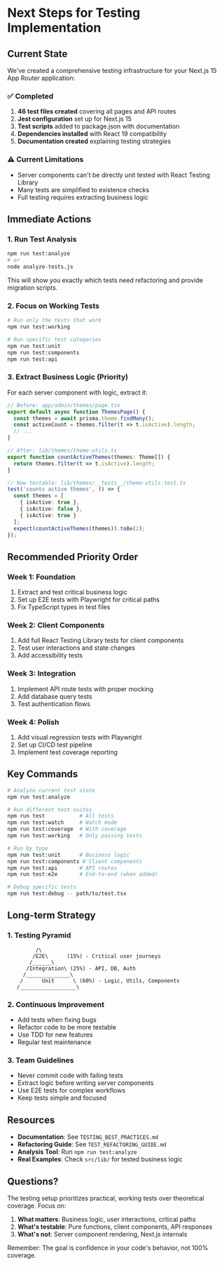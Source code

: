 # Next Steps for Testing Implementation

## Current State

We've created a comprehensive testing infrastructure for your Next.js 15 App Router application:

### ✅ Completed
1. **46 test files created** covering all pages and API routes
2. **Jest configuration** set up for Next.js 15
3. **Test scripts** added to package.json with documentation
4. **Dependencies installed** with React 19 compatibility
5. **Documentation created** explaining testing strategies

### ⚠️ Current Limitations
- Server components can't be directly unit tested with React Testing Library
- Many tests are simplified to existence checks
- Full testing requires extracting business logic

## Immediate Actions

### 1. Run Test Analysis
```bash
npm run test:analyze
# or
node analyze-tests.js
```

This will show you exactly which tests need refactoring and provide migration scripts.

### 2. Focus on Working Tests
```bash
# Run only the tests that work
npm run test:working

# Run specific test categories
npm run test:unit
npm run test:components
npm run test:api
```

### 3. Extract Business Logic (Priority)

For each server component with logic, extract it:

```typescript
// Before: app/admin/themes/page.tsx
export default async function ThemesPage() {
  const themes = await prisma.theme.findMany();
  const activeCount = themes.filter(t => t.isActive).length;
  // ...
}

// After: lib/themes/theme-utils.ts
export function countActiveThemes(themes: Theme[]) {
  return themes.filter(t => t.isActive).length;
}

// Now testable: lib/themes/__tests__/theme-utils.test.ts
test('counts active themes', () => {
  const themes = [
    { isActive: true },
    { isActive: false },
    { isActive: true }
  ];
  expect(countActiveThemes(themes)).toBe(2);
});
```

## Recommended Priority Order

### Week 1: Foundation
1. Extract and test critical business logic
2. Set up E2E tests with Playwright for critical paths
3. Fix TypeScript types in test files

### Week 2: Client Components
1. Add full React Testing Library tests for client components
2. Test user interactions and state changes
3. Add accessibility tests

### Week 3: Integration
1. Implement API route tests with proper mocking
2. Add database query tests
3. Test authentication flows

### Week 4: Polish
1. Add visual regression tests with Playwright
2. Set up CI/CD test pipeline
3. Implement test coverage reporting

## Key Commands

```bash
# Analyze current test state
npm run test:analyze

# Run different test suites
npm run test           # All tests
npm run test:watch     # Watch mode
npm run test:coverage  # With coverage
npm run test:working   # Only passing tests

# Run by type
npm run test:unit      # Business logic
npm run test:components # Client components
npm run test:api       # API routes
npm run test:e2e       # End-to-end (when added)

# Debug specific tests
npm run test:debug -- path/to/test.tsx
```

## Long-term Strategy

### 1. Testing Pyramid
```
         /\
        /E2E\      (15%) - Critical user journeys
       /______\
      /Integration\ (25%) - API, DB, Auth
     /______________\
    /      Unit      \ (60%) - Logic, Utils, Components
   /__________________\
```

### 2. Continuous Improvement
- Add tests when fixing bugs
- Refactor code to be more testable
- Use TDD for new features
- Regular test maintenance

### 3. Team Guidelines
- Never commit code with failing tests
- Extract logic before writing server components
- Use E2E tests for complex workflows
- Keep tests simple and focused

## Resources

- **Documentation**: See `TESTING_BEST_PRACTICES.md`
- **Refactoring Guide**: See `TEST_REFACTORING_GUIDE.md`
- **Analysis Tool**: Run `npm run test:analyze`
- **Real Examples**: Check `src/lib/` for tested business logic

## Questions?

The testing setup prioritizes practical, working tests over theoretical coverage. Focus on:

1. **What matters**: Business logic, user interactions, critical paths
2. **What's testable**: Pure functions, client components, API responses
3. **What's not**: Server component rendering, Next.js internals

Remember: The goal is confidence in your code's behavior, not 100% coverage.